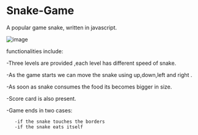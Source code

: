 # Snake-Game
A popular game snake, written in javascript.

![image](https://github.com/15vanshika/Snake-Game/assets/106774011/10c1021c-e9b2-4577-8e84-3a6770293f06)

functionalities include:

-Three levels are provided ,each level has different speed of snake.

-As the game starts we can move the snake using up,down,left and right .

-As soon as snake consumes the food its becomes bigger in size.

-Score card is also present.

-Game ends in two cases:

       -if the snake touches the borders
       -if the snake eats itself

